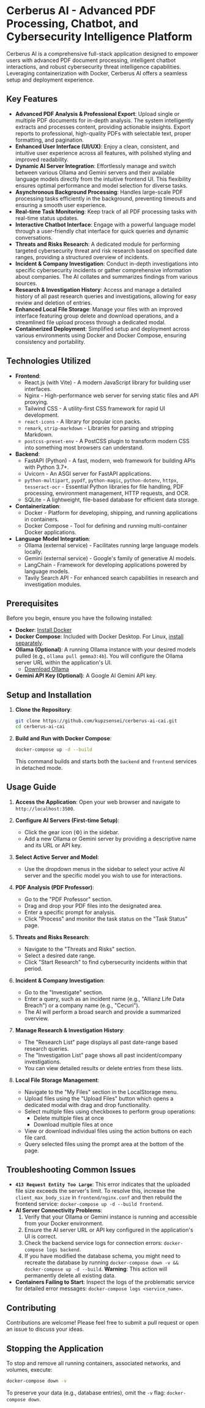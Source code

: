 # Cerberus AI - Advanced PDF Processing, Chatbot, and Cybersecurity Intelligence Platform

Cerberus AI is a comprehensive full-stack application designed to empower users with advanced PDF document processing, intelligent chatbot interactions, and robust cybersecurity threat intelligence capabilities. Leveraging containerization with Docker, Cerberus AI offers a seamless setup and deployment experience.

## Key Features

*   **Advanced PDF Analysis & Professional Export**: Upload single or multiple PDF documents for in-depth analysis. The system intelligently extracts and processes content, providing actionable insights. Export reports to professional, high-quality PDFs with selectable text, proper formatting, and pagination.
*   **Enhanced User Interface (UI/UX)**: Enjoy a clean, consistent, and intuitive user experience across all features, with polished styling and improved readability.
*   **Dynamic AI Server Integration**: Effortlessly manage and switch between various Ollama and Gemini servers and their available language models directly from the intuitive frontend UI. This flexibility ensures optimal performance and model selection for diverse tasks.
*   **Asynchronous Background Processing**: Handles large-scale PDF processing tasks efficiently in the background, preventing timeouts and ensuring a smooth user experience.
*   **Real-time Task Monitoring**: Keep track of all PDF processing tasks with real-time status updates.
*   **Interactive Chatbot Interface**: Engage with a powerful language model through a user-friendly chat interface for quick queries and dynamic conversations.
*   **Threats and Risks Research**: A dedicated module for performing targeted cybersecurity threat and risk research based on specified date ranges, providing a structured overview of incidents.
*   **Incident & Company Investigation**: Conduct in-depth investigations into specific cybersecurity incidents or gather comprehensive information about companies. The AI collates and summarizes findings from various sources.
*   **Research & Investigation History**: Access and manage a detailed history of all past research queries and investigations, allowing for easy review and deletion of entries.
*   **Enhanced Local File Storage**: Manage your files with an improved interface featuring group delete and download operations, and a streamlined file upload process through a dedicated modal.
*   **Containerized Deployment**: Simplified setup and deployment across various environments using Docker and Docker Compose, ensuring consistency and portability.

## Technologies Utilized

*   **Frontend**:
    *   React.js (with Vite) - A modern JavaScript library for building user interfaces.
    *   Nginx - High-performance web server for serving static files and API proxying.
    *   Tailwind CSS - A utility-first CSS framework for rapid UI development.
    *   `react-icons` - A library for popular icon packs.
    *   `remark`, `strip-markdown` - Libraries for parsing and stripping Markdown.
    *   `postcss-preset-env` - A PostCSS plugin to transform modern CSS into something most browsers can understand.
*   **Backend**:
    *   FastAPI (Python) - A fast, modern, web framework for building APIs with Python 3.7+.
    *   Uvicorn - An ASGI server for FastAPI applications.
    *   `python-multipart`, `pypdf`, `python-magic`, `python-dotenv`, `httpx`, `tesseract-ocr` - Essential Python libraries for file handling, PDF processing, environment management, HTTP requests, and OCR.
    *   SQLite - A lightweight, file-based database for efficient data storage.
*   **Containerization**:
    *   Docker - Platform for developing, shipping, and running applications in containers.
    *   Docker Compose - Tool for defining and running multi-container Docker applications.
*   **Language Model Integration**:
    *   Ollama (external service) - Facilitates running large language models locally.
    *   Gemini (external service) - Google's family of generative AI models.
    *   LangChain - Framework for developing applications powered by language models.
    *   Tavily Search API - For enhanced search capabilities in research and investigation modules.

## Prerequisites

Before you begin, ensure you have the following installed:

*   **Docker**: [Install Docker](https://docs.docker.com/get-docker/)
*   **Docker Compose**: Included with Docker Desktop. For Linux, [install separately](https://docs.docker.com/compose/install/linux/).
*   **Ollama (Optional)**: A running Ollama instance with your desired models pulled (e.g., `ollama pull gemma3:4b`). You will configure the Ollama server URL within the application's UI.
    *   [Download Ollama](https://ollama.com/download)
*   **Gemini API Key (Optional)**: A Google AI Gemini API key.

## Setup and Installation

1.  **Clone the Repository**:
    ```bash
    git clone https://github.com/kupzsensei/cerberus-ai-cai.git
    cd cerberus-ai-cai
    ```

2.  **Build and Run with Docker Compose**:
    ```bash
    docker-compose up -d --build
    ```
    This command builds and starts both the `backend` and `frontend` services in detached mode.

## Usage Guide

1.  **Access the Application**:
    Open your web browser and navigate to `http://localhost:3500`.

2.  **Configure AI Servers (First-time Setup)**:
    *   Click the gear icon (⚙️) in the sidebar.
    *   Add a new Ollama or Gemini server by providing a descriptive name and its URL or API key.

3.  **Select Active Server and Model**:
    *   Use the dropdown menus in the sidebar to select your active AI server and the specific model you wish to use for interactions.

4.  **PDF Analysis (PDF Professor)**:
    *   Go to the "PDF Professor" section.
    *   Drag and drop your PDF files into the designated area.
    *   Enter a specific prompt for analysis.
    *   Click "Process" and monitor the task status on the "Task Status" page.

5.  **Threats and Risks Research**:
    *   Navigate to the "Threats and Risks" section.
    *   Select a desired date range.
    *   Click "Start Research" to find cybersecurity incidents within that period.

6.  **Incident & Company Investigation**:
    *   Go to the "Investigate" section.
    *   Enter a query, such as an incident name (e.g., "Allianz Life Data Breach") or a company name (e.g., "Cecuri").
    *   The AI will perform a broad search and provide a summarized overview.

7.  **Manage Research & Investigation History**:
    *   The "Research List" page displays all past date-range based research queries.
    *   The "Investigation List" page shows all past incident/company investigations.
    *   You can view detailed results or delete entries from these lists.

8.  **Local File Storage Management**:
    *   Navigate to the \"My Files\" section in the LocalStorage menu.
    *   Upload files using the \"Upload Files\" button which opens a dedicated modal with drag and drop functionality.
    *   Select multiple files using checkboxes to perform group operations:
        *   Delete multiple files at once
        *   Download multiple files at once
    *   View or download individual files using the action buttons on each file card.
    *   Query selected files using the prompt area at the bottom of the page.

## Troubleshooting Common Issues

*   **`413 Request Entity Too Large`**: This error indicates that the uploaded file size exceeds the server's limit. To resolve this, increase the `client_max_body_size` in `frontend/nginx.conf` and then rebuild the frontend service: `docker-compose up -d --build frontend`.
*   **AI Server Connectivity Problems**:
    1.  Verify that your Ollama or Gemini instance is running and accessible from your Docker environment.
    2.  Ensure the AI server URL or API key configured in the application's UI is correct.
    3.  Check the backend service logs for connection errors: `docker-compose logs backend`.
    4.  If you have modified the database schema, you might need to recreate the database by running `docker-compose down -v && docker-compose up -d --build`. **Warning**: This action will permanently delete all existing data.
*   **Containers Failing to Start**: Inspect the logs of the problematic service for detailed error messages: `docker-compose logs <service_name>`.

## Contributing

Contributions are welcome! Please feel free to submit a pull request or open an issue to discuss your ideas.

## Stopping the Application

To stop and remove all running containers, associated networks, and volumes, execute:
```bash
docker-compose down -v
```
To preserve your data (e.g., database entries), omit the `-v` flag: `docker-compose down`.
